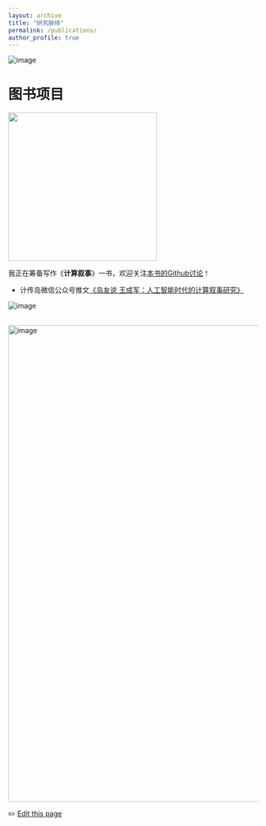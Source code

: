 ```yaml
---
layout: archive
title: "研究脉络"
permalink: /publications/
author_profile: true
---
```




![image](https://github.com/chengjun/zh/assets/543384/4319634c-582e-4bf2-92b0-ea156e4f0828)


# 图书项目

<img src="https://user-images.githubusercontent.com/543384/195964017-43b9085d-2f13-4f89-9025-61faa1717c70.png" align = "middle" width = "300px">


我正在筹备写作《**计算叙事**》一书，欢迎关注[本书的Github讨论](https://github.com/chengjun/storybook/discussions)！
- 计传岛微信公众号推文[《岛友说 王成军：人工智能时代的计算叙事研究》](https://mp.weixin.qq.com/s/YRXD0TQVJKyNeYN9rbUpmg)


![image](https://github.com/chengjun/zh/assets/543384/56e00c04-d23a-409e-91b7-ee3f4cb75764)



<br>


<img width="964" alt="image" src="https://github.com/chengjun/zh/assets/543384/6efa85e2-8413-44fe-915b-0b0045c3960f">

✏️ [Edit this page](https://github.com/{{site.repository}}edit/gh-pages/_pages/publications.md)

